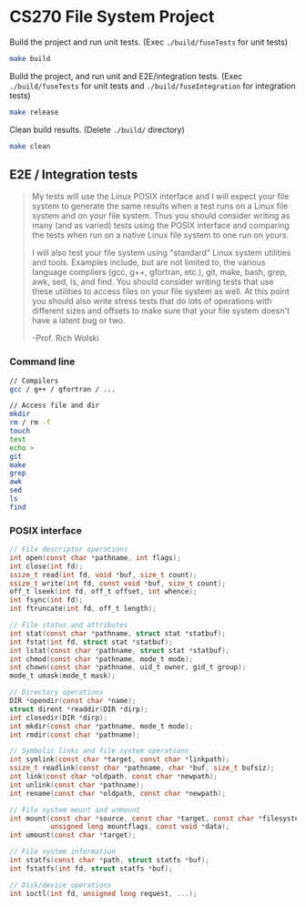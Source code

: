 # CS270 File System Project

Build the project and run unit tests. (Exec `./build/fuseTests` for unit tests)
```bash
make build
```

Build the project, and run unit and E2E/integration tests. (Exec `./build/fuseTests` for unit tests and `./build/fuseIntegration` for integration tests)
```bash
make release
```

Clean build results. (Delete `./build/` directory)
```bash
make clean
```

## E2E / Integration tests

> My tests will use the Linux POSIX interface and I will expect your file system to generate the same results when a test runs on a Linux file system and on your file system. Thus you should consider writing as many (and as varied) tests using the POSIX interface and comparing the tests when run on a native Linux file system to one run on yours.
> 
> I will also test your file system using "standard" Linux system utilities and tools. Examples include, but are not limited to, the various language compilers (gcc, g++, gfortran, etc.), git, make, bash, grep, awk, sed, ls, and find. You should consider writing tests that use these utilities to access files on your file system as well. At this point you should also write stress tests that do lots of operations with different sizes and offsets to make sure that your file system doesn't have a latent bug or two.
> 
> -Prof. Rich Wolski

### Command line
```bash
// Compilers
gcc / g++ / gfortran / ...

// Access file and dir
mkdir
rm / rm -f
touch
test
echo >
git
make
grep
awk
sed
ls
find
```

### POSIX interface
```c
// File descriptor operations
int open(const char *pathname, int flags);
int close(int fd);
ssize_t read(int fd, void *buf, size_t count);
ssize_t write(int fd, const void *buf, size_t count);
off_t lseek(int fd, off_t offset, int whence);
int fsync(int fd);
int ftruncate(int fd, off_t length);

// File status and attributes
int stat(const char *pathname, struct stat *statbuf);
int fstat(int fd, struct stat *statbuf);
int lstat(const char *pathname, struct stat *statbuf);
int chmod(const char *pathname, mode_t mode);
int chown(const char *pathname, uid_t owner, gid_t group);
mode_t umask(mode_t mask);

// Directory operations
DIR *opendir(const char *name);
struct dirent *readdir(DIR *dirp);
int closedir(DIR *dirp);
int mkdir(const char *pathname, mode_t mode);
int rmdir(const char *pathname);

// Symbolic links and file system operations
int symlink(const char *target, const char *linkpath);
ssize_t readlink(const char *pathname, char *buf, size_t bufsiz);
int link(const char *oldpath, const char *newpath);
int unlink(const char *pathname);
int rename(const char *oldpath, const char *newpath);

// File system mount and unmount
int mount(const char *source, const char *target, const char *filesystemtype,
          unsigned long mountflags, const void *data);
int umount(const char *target);

// File system information
int statfs(const char *path, struct statfs *buf);
int fstatfs(int fd, struct statfs *buf);

// Disk/device operations
int ioctl(int fd, unsigned long request, ...);
```
